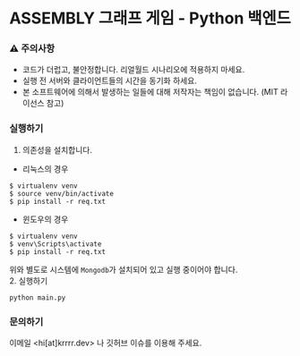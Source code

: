 # ASSEMBLY 그래프 게임 - Python 백엔드

### ⚠ 주의사항
 - 코드가 더럽고, 불안정합니다. 리얼월드 시나리오에 적용하지 마세요. 
 - 실행 전 서버와 클라이언트들의 시간을 동기화 하세요.
 - 본 소프트웨어에 의해서 발생하는 일들에 대해 저작자는 책임이 없습니다. (MIT 라이선스 참고)


### 실행하기
1. 의존성을 설치합니다.
- 리눅스의 경우
```
$ virtualenv venv
$ source venv/bin/activate
$ pip install -r req.txt
```
- 윈도우의 경우
```
$ virtualenv venv
$ venv\Scripts\activate
$ pip install -r req.txt
```

위와 별도로 시스템에 `Mongodb`가 설치되어 있고 실행 중이어야 합니다.  
2. 실행하기
```
python main.py
```


### 문의하기
이메일 <hi[at]krrrr.dev> 나 깃허브 이슈를 이용해 주세요.